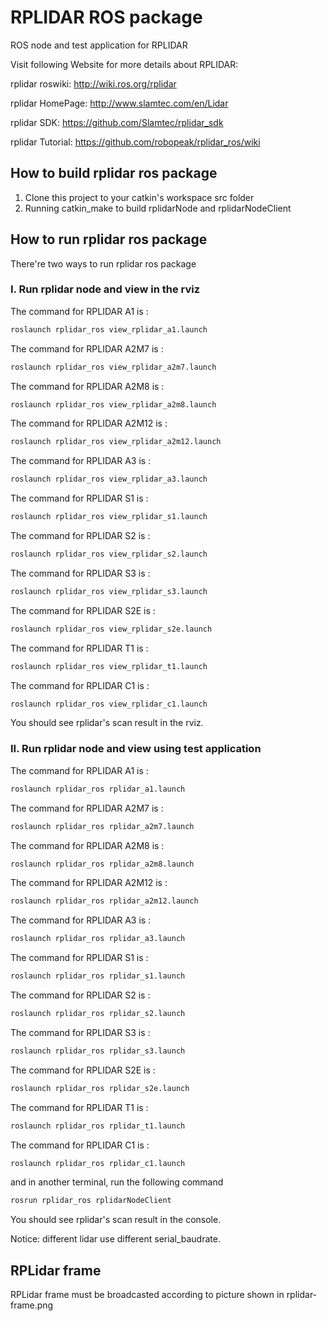 # RPLIDAR ROS package

ROS node and test application for RPLIDAR

Visit following Website for more details about RPLIDAR:

rplidar roswiki: <http://wiki.ros.org/rplidar>

rplidar HomePage: <http://www.slamtec.com/en/Lidar>

rplidar SDK: <https://github.com/Slamtec/rplidar_sdk>

rplidar Tutorial: <https://github.com/robopeak/rplidar_ros/wiki>

## How to build rplidar ros package

   1) Clone this project to your catkin's workspace src folder
   2) Running catkin_make to build rplidarNode and rplidarNodeClient

## How to run rplidar ros package

There're two ways to run rplidar ros package

### I. Run rplidar node and view in the rviz

The command for RPLIDAR A1 is :

```bash
roslaunch rplidar_ros view_rplidar_a1.launch
```

The command for RPLIDAR A2M7 is :

```bash
roslaunch rplidar_ros view_rplidar_a2m7.launch
```

The command for RPLIDAR A2M8 is :

```bash
roslaunch rplidar_ros view_rplidar_a2m8.launch
```

The command for RPLIDAR A2M12 is :

```bash
roslaunch rplidar_ros view_rplidar_a2m12.launch
```

The command for RPLIDAR A3 is :

```bash
roslaunch rplidar_ros view_rplidar_a3.launch
```

The command for RPLIDAR S1 is :

```bash
roslaunch rplidar_ros view_rplidar_s1.launch
```

The command for RPLIDAR S2 is :

```bash
roslaunch rplidar_ros view_rplidar_s2.launch
```

The command for RPLIDAR S3 is :

```bash
roslaunch rplidar_ros view_rplidar_s3.launch
```

The command for RPLIDAR S2E is :

```bash
roslaunch rplidar_ros view_rplidar_s2e.launch
```

The command for RPLIDAR T1 is :

```bash
roslaunch rplidar_ros view_rplidar_t1.launch
```

The command for RPLIDAR C1 is :

```bash
roslaunch rplidar_ros view_rplidar_c1.launch
```

You should see rplidar's scan result in the rviz.

### II. Run rplidar node and view using test application

The command for RPLIDAR A1 is :

```bash
roslaunch rplidar_ros rplidar_a1.launch
```

The command for RPLIDAR A2M7 is :

```bash
roslaunch rplidar_ros rplidar_a2m7.launch
```

The command for RPLIDAR A2M8 is :

```bash
roslaunch rplidar_ros rplidar_a2m8.launch
```

The command for RPLIDAR A2M12 is :

```bash
roslaunch rplidar_ros rplidar_a2m12.launch
```

The command for RPLIDAR A3 is :

```bash
roslaunch rplidar_ros rplidar_a3.launch
```

The command for RPLIDAR S1 is :

```bash
roslaunch rplidar_ros rplidar_s1.launch
```

The command for RPLIDAR S2 is :

```bash
roslaunch rplidar_ros rplidar_s2.launch
```

The command for RPLIDAR S3 is :

```bash
roslaunch rplidar_ros rplidar_s3.launch
```

The command for RPLIDAR S2E is :

```bash
roslaunch rplidar_ros rplidar_s2e.launch
```

The command for RPLIDAR T1 is :

```bash
roslaunch rplidar_ros rplidar_t1.launch
```

The command for RPLIDAR C1 is :

```bash
roslaunch rplidar_ros rplidar_c1.launch
```

and in another terminal, run the following command

```bash
rosrun rplidar_ros rplidarNodeClient
```

You should see rplidar's scan result in the console.

Notice: different lidar use different serial_baudrate.

## RPLidar frame

RPLidar frame must be broadcasted according to picture shown in rplidar-frame.png
